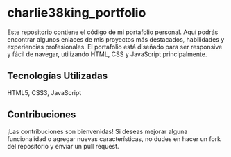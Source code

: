 # charlie38king_portfolio

Este repositorio contiene el código de mi portafolio personal. Aquí podrás encontrar algunos enlaces de mis proyectos más destacados, habilidades y experiencias profesionales. El portafolio está diseñado para ser responsive y fácil de navegar, utilizando HTML, CSS y JavaScript principalmente.

## Tecnologías Utilizadas
HTML5,
CSS3,
JavaScript

## Contribuciones
¡Las contribuciones son bienvenidas! Si deseas mejorar alguna funcionalidad o agregar nuevas características, no dudes en hacer un fork del repositorio y enviar un pull request.
